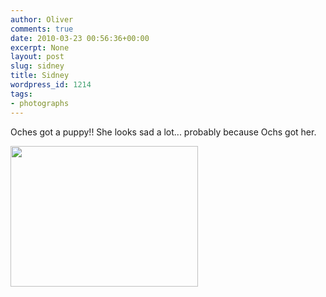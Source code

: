 ```yaml
---
author: Oliver
comments: true
date: 2010-03-23 00:56:36+00:00
excerpt: None
layout: post
slug: sidney
title: Sidney
wordpress_id: 1214
tags:
- photographs
---
```


Oches got a puppy!!  She looks sad a lot... probably because Ochs got her.

<a href="https://www.owiber.com/?attachment_id=1215" rel="attachment wp-att-1215"><img src="https://www.owiber.com/wp-content/uploads/2010/03/Photo-on-2010-03-22-at-19.50-300x225.jpg" alt="" title="Photo on 2010-03-22 at 19.50" width="300" height="225" class="alignnone size-medium wp-image-1215" /></a>